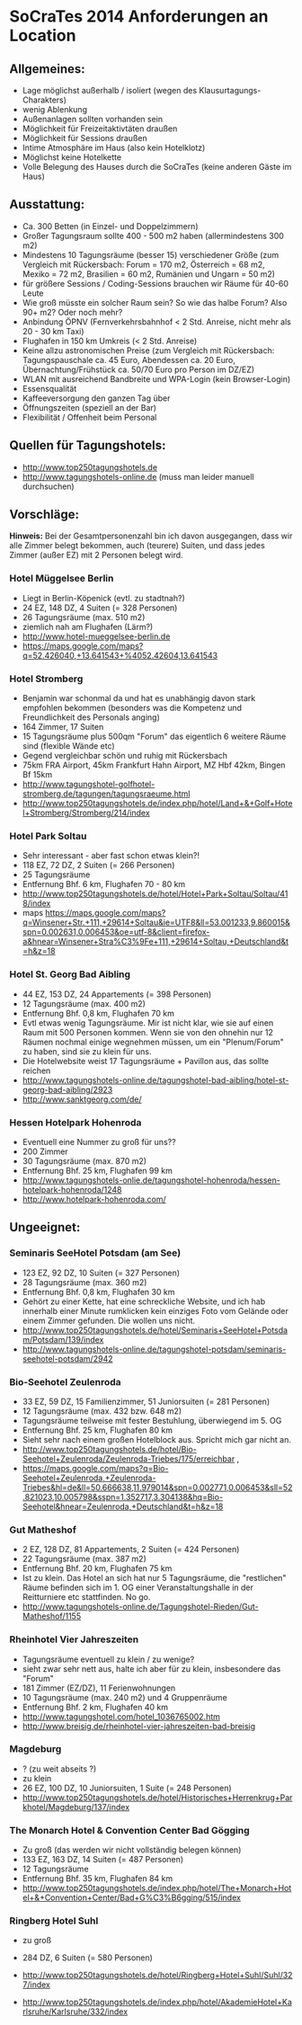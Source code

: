 # SoCraTes 2014 Anforderungen an Location

## Allgemeines:
* Lage möglichst außerhalb / isoliert (wegen des Klausurtagungs-Charakters)
* wenig Ablenkung
* Außenanlagen sollten vorhanden sein
* Möglichkeit für Freizeitaktivtäten draußen 
* Möglichkeit für Sessions draußen
* Intime Atmosphäre im Haus (also kein Hotelklotz)
* Möglichst keine Hotelkette
* Volle Belegung des Hauses durch die SoCraTes (keine anderen Gäste im Haus)

## Ausstattung:
* Ca. 300 Betten (in Einzel- und Doppelzimmern)
* Großer Tagungsraum sollte 400 - 500 m2 haben (allermindestens 300 m2)
* Mindestens 10 Tagungsräume (besser 15) verschiedener Größe 
(zum Vergleich mit Rückersbach: Forum = 170 m2, Österreich = 68 m2, Mexiko = 72 m2, Brasilien = 60 m2, Rumänien und Ungarn = 50 m2)
* für größere Sessions / Coding-Sessions brauchen wir Räume für 40-60 Leute
* Wie groß müsste ein solcher Raum sein? So wie das halbe Forum? Also 90+ m2? Oder noch mehr?
* Anbindung ÖPNV (Fernverkehrsbahnhof < 2 Std. Anreise, nicht mehr als 20 - 30 km Taxi)
* Flughafen in 150 km Umkreis (< 2 Std. Anreise)
* Keine allzu astronomischen Preise 
(zum Vergleich mit Rückersbach: Tagungspauschale ca. 45 Euro, Abendessen ca. 20 Euro, Übernachtung/Frühstück ca. 50/70 Euro pro Person im DZ/EZ)
* WLAN mit ausreichend Bandbreite und WPA-Login (kein Browser-Login)
* Essensqualität
* Kaffeeversorgung den ganzen Tag über
* Öffnungszeiten (speziell an der Bar)
* Flexibilität / Offenheit beim Personal


## Quellen für Tagungshotels:
* http://www.top250tagungshotels.de
* http://www.tagungshotels-online.de (muss man leider manuell durchsuchen)

## Vorschläge:

**Hinweis:** Bei der Gesamtpersonenzahl bin ich davon ausgegangen, dass wir alle Zimmer belegt bekommen, auch (teurere) Suiten, und dass jedes Zimmer (außer EZ) mit 2 Personen belegt wird.

### Hotel Müggelsee Berlin
* Liegt in Berlin-Köpenick (evtl. zu stadtnah?)
* 24 EZ, 148 DZ, 4 Suiten (= 328 Personen)
* 26 Tagungsräume (max. 510 m2)
* ziemlich nah am Flughafen (Lärm?)
* http://www.hotel-mueggelsee-berlin.de
* https://maps.google.com/maps?q=52.426040,+13.641543+%4052.42604,13.641543


### Hotel Stromberg
* Benjamin war schonmal da und hat es unabhängig davon stark empfohlen bekommen (besonders was die Kompetenz und Freundlichkeit des Personals anging)
* 164 Zimmer, 17 Suiten
* 15 Tagungsräume plus 500qm "Forum" das eigentlich 6 weitere Räume sind (flexible Wände etc)
* Gegend vergleichbar schön und ruhig mit Rückersbach
* 75km FRA Airport, 45km Frankfurt Hahn Airport, MZ Hbf 42km, Bingen Bf 15km
* http://www.tagungshotel-golfhotel-stromberg.de/tagungen/tagungsraeume.html
* http://www.top250tagungshotels.de/index.php/hotel/Land+&+Golf+Hotel+Stromberg/Stromberg/214/index


### Hotel Park Soltau
* Sehr interessant - aber fast schon etwas klein?!
* 118 EZ, 72 DZ, 2 Suiten (= 266 Personen)
* 25 Tagungsräume
* Entfernung Bhf. 6 km, Flughafen 70 - 80 km
* http://www.top250tagungshotels.de/hotel/Hotel+Park+Soltau/Soltau/418/index
* maps https://maps.google.com/maps?q=Winsener+Str.+111,+29614+Soltau&ie=UTF8&ll=53.001233,9.860015&spn=0.002631,0.006453&oe=utf-8&client=firefox-a&hnear=Winsener+Stra%C3%9Fe+111,+29614+Soltau,+Deutschland&t=h&z=18


### Hotel St. Georg Bad Aibling
* 44 EZ, 153 DZ, 24 Appartements (= 398 Personen)
* 12 Tagungsräume (max. 400 m2)
* Entfernung Bhf. 0,8 km, Flughafen 70 km
* Evtl etwas wenig Tagungsräume. Mir ist nicht klar, wie sie auf einen Raum mit 500 Personen kommen. Wenn sie von den ohnehin nur 12 Räumen nochmal einige wegnehmen müssen, um ein "Plenum/Forum" zu haben, sind sie zu klein für uns.
* Die Hotelwebsite weist 17 Tagungsräume + Pavillon aus, das sollte reichen
* http://www.tagungshotels-online.de/tagungshotel-bad-aibling/hotel-st-georg-bad-aibling/2923
* http://www.sanktgeorg.com/de/


### Hessen Hotelpark Hohenroda
* Eventuell eine Nummer zu groß für uns??
* 200 Zimmer
* 30 Tagungsräume (max. 870 m2)
* Entfernung Bhf. 25 km, Flughafen 99 km
* http://www.tagungshotels-onlie.de/tagungshotel-hohenroda/hessen-hotelpark-hohenroda/1248
* http://www.hotelpark-hohenroda.com/



## Ungeeignet:


### Seminaris SeeHotel Potsdam (am See)
* 123 EZ, 92 DZ, 10 Suiten (= 327 Personen)
* 28 Tagungsräume (max. 360 m2)
* Entfernung Bhf. 0,8 km, Flughafen 30 km
* Gehört zu einer Kette, hat eine schreckliche Website, und ich hab innerhalb einer Minute rumklicken kein einziges Foto vom Gelände oder einem Zimmer gefunden. Die wollen uns nicht.
* http://www.top250tagungshotels.de/hotel/Seminaris+SeeHotel+Potsdam/Potsdam/139/index
* http://www.tagungshotels-online.de/tagungshotel-potsdam/seminaris-seehotel-potsdam/2942


### Bio-Seehotel Zeulenroda
* 33 EZ, 59 DZ, 15 Familienzimmer, 51 Juniorsuiten (= 281 Personen)
* 12 Tagungsräume (max. 432 bzw. 648 m2)
* Tagungsräume teilweise mit fester Bestuhlung, überwiegend im 5. OG
* Entfernung Bhf. 25 km, Flughafen 80 km
* Sieht sehr nach einem großen Hotelblock aus. Spricht mich gar nicht an.
* http://www.top250tagungshotels.de/hotel/Bio-Seehotel+Zeulenroda/Zeulenroda-Triebes/175/erreichbar ,
* https://maps.google.com/maps?q=Bio-Seehotel+Zeulenroda,+Zeulenroda-Triebes&hl=de&ll=50.666638,11.979014&spn=0.002771,0.006453&sll=52.821023,10.005798&sspn=1.352717,3.304138&hq=Bio-Seehotel&hnear=Zeulenroda,+Deutschland&t=h&z=18


### Gut Matheshof
* 2 EZ, 128 DZ, 81 Appartements, 2 Suiten (= 424 Personen)
* 22 Tagungsräume (max. 387 m2)
* Entfernung Bhf. 20 km, Flughafen 75 km
* Ist zu klein. Das Hotel an sich hat nur 5 Tagungsräume, die "restlichen" Räume befinden sich im 1. OG einer Veranstaltungshalle in der Reitturniere etc stattfinden. No go.
* http://www.tagungshotels-online.de/Tagungshotel-Rieden/Gut-Matheshof/1155


### Rheinhotel Vier Jahreszeiten
* Tagungsräume eventuell zu klein / zu wenige?
* sieht zwar sehr nett aus, halte ich aber für zu klein, insbesondere das "Forum"
* 181 Zimmer (EZ/DZ), 11 Ferienwohnungen
* 10 Tagungsräume (max. 240 m2) und 4 Gruppenräume
* Entfernung Bhf. 2 km, Flughafen 40 km
* http://www.tagungshotel.com/hotel_1036765002.htm
* http://www.breisig.de/rheinhotel-vier-jahreszeiten-bad-breisig


### Magdeburg 
* ? (zu weit abseits ?)
* zu klein
* 26 EZ, 100 DZ, 10 Juniorsuiten, 1 Suite (= 248 Personen)
* http://www.top250tagungshotels.de/hotel/Historisches+Herrenkrug+Parkhotel/Magdeburg/137/index


### The Monarch Hotel & Convention Center Bad Gögging
* Zu groß (das werden wir nicht vollständig belegen können)
* 133 EZ, 163 DZ, 14 Suiten (= 487 Personen)
* 12 Tagungsräume
* Entfernung Bhf. 35 km, Flughafen 84 km
* http://www.top250tagungshotels.de/index.php/hotel/The+Monarch+Hotel+&+Convention+Center/Bad+G%C3%B6gging/515/index

### Ringberg Hotel Suhl
* zu groß
* 284 DZ, 6 Suiten (= 580 Personen)
* http://www.top250tagungshotels.de/hotel/Ringberg+Hotel+Suhl/Suhl/327/index


* http://www.top250tagungshotels.de/index.php/hotel/AkademieHotel+Karlsruhe/Karlsruhe/332/index

